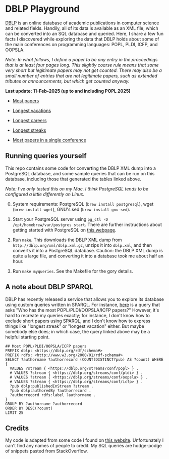 # DBLP Playground

[DBLP](https://dblp.uni-trier.de/) is an online database of academic publications in computer science and related fields. Handily, all of its data is available as an XML file, which can be converted into an SQL database and queried. Here, I share a few fun facts I discovered while exploring the data that DBLP holds about some of the main conferences on programming languages: POPL, PLDI, ICFP, and OOPSLA.

_Note: In what follows, I define a paper to be any entry in the proceedings that is at least four pages long. This slightly coarse rule means that some very short but legitimate papers may not get counted. There may also be a small number of entries that are not legitimate papers, such as extended tributes or announcements, but which get counted anyway._

**Last update: 11-Feb-2025 (up to and including POPL 2025)**

* [Most papers](mostpapers.md)

* [Longest vacations](longestvacations.md)

* [Longest careers](longestcareers.md)

* [Longest streaks](longeststreaks.md)

* [Most papers in a single conference](mostpapersperconf.md)

## Running queries yourself

This repo contains some code for converting the DBLP XML dump into a PostgreSQL database, and some sample queries that can be run on this database, including those that generated the tables linked above.

_Note: I've only tested this on my Mac. I think PostgreSQL tends to be configured a little differently on Linux._

0. System requirements: PostgreSQL (`brew install postgresql`), wget (`brew install wget`), GNU's sed (`brew install gnu-sed`).

1. Start your PostgreSQL server using `pg_ctl -D /opt/homebrew/var/postgres start`. There are further instructions about getting started with PostgreSQL on [this webpage](https://www.robinwieruch.de/postgres-sql-macos-setup).

2. Run `make`. This downloads the DBLP XML dump from `http://dblp.org/xml/dblp.xml.gz`, unzips it into `dblp.xml`, and then converts it into a PostgreSQL database. Caution: the DBLP XML dump is quite a large file, and converting it into a database took me about half an hour.

3. Run `make myqueries`. See the Makefile for the gory details.

## A note about DBLP SPARQL

DBLP has recently released a service that allows you to explore its database using custom queries written in SPARQL. For instance, [here](https://sparql.dblp.org/paAxUo) is a query that asks "Who has the most POPL/PLDI/OOPSLA/ICFP papers?" However, it's hard to recreate my queries exactly; for instance, I don't know how to exclude short papers using SPARQL, and I don't know how to express things like "longest streak" or "longest vacation" either. But maybe somebody else does; in which case, the query linked above may be a helpful starting point.

```sparql
## Most POPL/PLDI/OOPSLA/ICFP papers
PREFIX dblp: <https://dblp.org/rdf/schema#>
PREFIX rdfs: <http://www.w3.org/2000/01/rdf-schema#>
SELECT ?authorname ?authorrecord (COUNT(DISTINCT?pub) AS ?count) WHERE {
  VALUES ?stream { <https://dblp.org/streams/conf/popl> } .
  # VALUES ?stream { <https://dblp.org/streams/conf/pldi> } .
  # VALUES ?stream { <https://dblp.org/streams/conf/oopsla> } .
  # VALUES ?stream { <https://dblp.org/streams/conf/icfp> } .
  ?pub dblp:publishedInStream ?stream .
  ?pub dblp:authoredBy ?authorrecord .
  ?authorrecord rdfs:label ?authorname .
}
GROUP BY ?authorname ?authorrecord
ORDER BY DESC(?count)
LIMIT 25
```

## Credits

My code is adapted from some code I found on [this website](http://agdb.informatik.uni-bremen.de/dblp/statistics.php). Unfortunately I can't find any names of people to credit. My SQL queries are hodge-podge of snippets pasted from StackOverflow.
